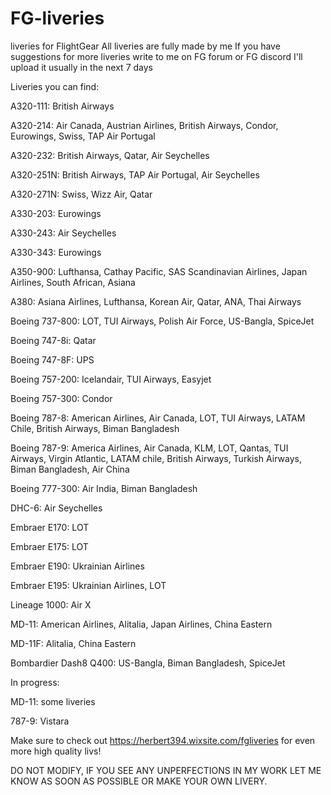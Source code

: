 # FG-liveries
liveries for FlightGear
All liveries are fully made by me
If you have suggestions for more liveries write to me on FG forum or FG discord
I'll upload it usually in the next 7 days

Liveries you can find:

A320-111: British Airways

A320-214: Air Canada, Austrian Airlines, British Airways, Condor, Eurowings, Swiss, TAP Air Portugal

A320-232: British Airways, Qatar, Air Seychelles

A320-251N: British Airways, TAP Air Portugal, Air Seychelles

A320-271N: Swiss, Wizz Air, Qatar

A330-203: Eurowings

A330-243: Air Seychelles

A330-343: Eurowings

A350-900: Lufthansa, Cathay Pacific, SAS Scandinavian Airlines, Japan Airlines, South African, Asiana

A380: Asiana Airlines, Lufthansa, Korean Air, Qatar, ANA, Thai Airways

Boeing 737-800: LOT, TUI Airways, Polish Air Force, US-Bangla, SpiceJet

Boeing 747-8i: Qatar

Boeing 747-8F: UPS

Boeing 757-200: Icelandair, TUI Airways, Easyjet

Boeing 757-300: Condor

Boeing 787-8: American Airlines, Air Canada, LOT, TUI Airways, LATAM Chile, British Airways, Biman Bangladesh

Boeing 787-9: America Airlines, Air Canada, KLM, LOT, Qantas, TUI Airways, Virgin Atlantic, LATAM chile, British Airways, Turkish Airways, Biman Bangladesh, Air China

Boeing 777-300: Air India, Biman Bangladesh

DHC-6: Air Seychelles

Embraer E170: LOT

Embraer E175: LOT

Embraer E190: Ukrainian Airlines

Embraer E195: Ukrainian Airlines, LOT 

Lineage 1000: Air X

MD-11: American Airlines, Alitalia, Japan Airlines, China Eastern

MD-11F: Alitalia, China Eastern

Bombardier Dash8 Q400: US-Bangla, Biman Bangladesh, SpiceJet

In progress:

MD-11: some liveries

787-9: Vistara

Make sure to check out https://herbert394.wixsite.com/fgliveries for even more high quality livs!

DO NOT MODIFY, IF YOU SEE ANY UNPERFECTIONS IN MY WORK LET ME KNOW AS SOON AS POSSIBLE OR MAKE YOUR OWN LIVERY. 
